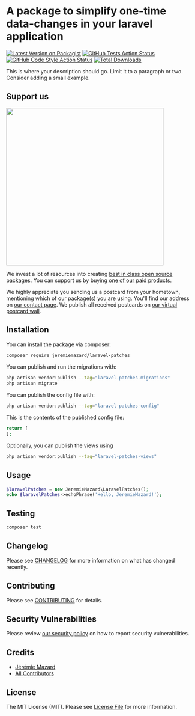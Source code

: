 # A package to simplify one-time data-changes in your laravel application

[![Latest Version on Packagist](https://img.shields.io/packagist/v/jeremiemazard/laravel-patches.svg?style=flat-square)](https://packagist.org/packages/jeremiemazard/laravel-patches)
[![GitHub Tests Action Status](https://img.shields.io/github/actions/workflow/status/jeremiemazard/laravel-patches/run-tests.yml?branch=main&label=tests&style=flat-square)](https://github.com/jeremiemazard/laravel-patches/actions?query=workflow%3Arun-tests+branch%3Amain)
[![GitHub Code Style Action Status](https://img.shields.io/github/actions/workflow/status/jeremiemazard/laravel-patches/fix-php-code-style-issues.yml?branch=main&label=code%20style&style=flat-square)](https://github.com/jeremiemazard/laravel-patches/actions?query=workflow%3A"Fix+PHP+code+style+issues"+branch%3Amain)
[![Total Downloads](https://img.shields.io/packagist/dt/jeremiemazard/laravel-patches.svg?style=flat-square)](https://packagist.org/packages/jeremiemazard/laravel-patches)

This is where your description should go. Limit it to a paragraph or two. Consider adding a small example.

## Support us

[<img src="https://github-ads.s3.eu-central-1.amazonaws.com/laravel-patches.jpg?t=1" width="419px" />](https://spatie.be/github-ad-click/laravel-patches)

We invest a lot of resources into creating [best in class open source packages](https://spatie.be/open-source). You can support us by [buying one of our paid products](https://spatie.be/open-source/support-us).

We highly appreciate you sending us a postcard from your hometown, mentioning which of our package(s) you are using. You'll find our address on [our contact page](https://spatie.be/about-us). We publish all received postcards on [our virtual postcard wall](https://spatie.be/open-source/postcards).

## Installation

You can install the package via composer:

```bash
composer require jeremiemazard/laravel-patches
```

You can publish and run the migrations with:

```bash
php artisan vendor:publish --tag="laravel-patches-migrations"
php artisan migrate
```

You can publish the config file with:

```bash
php artisan vendor:publish --tag="laravel-patches-config"
```

This is the contents of the published config file:

```php
return [
];
```

Optionally, you can publish the views using

```bash
php artisan vendor:publish --tag="laravel-patches-views"
```

## Usage

```php
$laravelPatches = new JeremieMazard\LaravelPatches();
echo $laravelPatches->echoPhrase('Hello, JeremieMazard!');
```

## Testing

```bash
composer test
```

## Changelog

Please see [CHANGELOG](CHANGELOG.md) for more information on what has changed recently.

## Contributing

Please see [CONTRIBUTING](CONTRIBUTING.md) for details.

## Security Vulnerabilities

Please review [our security policy](../../security/policy) on how to report security vulnerabilities.

## Credits

- [Jérémie Mazard](https://github.com/jeremiemazard)
- [All Contributors](../../contributors)

## License

The MIT License (MIT). Please see [License File](LICENSE.md) for more information.
